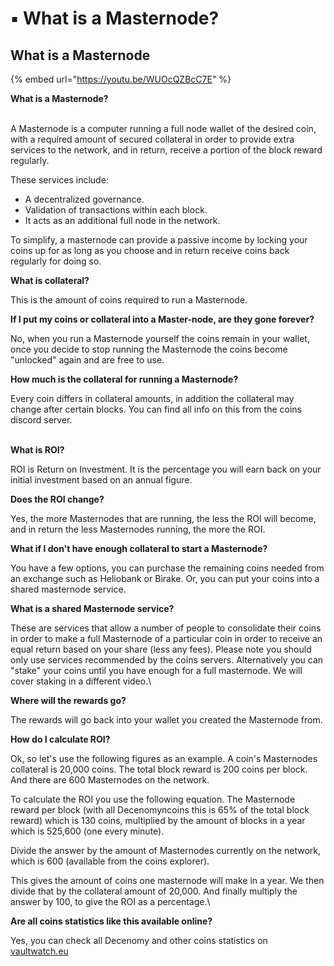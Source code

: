 # ▪ What is a Masternode?

## What is a Masternode

{% embed url="https://youtu.be/WUOcQZBcC7E" %}

**What is a Masternode?**

\
A Masternode is a computer running a full node wallet of the desired coin, with a required amount of secured collateral in order to provide extra services to the network, and in return, receive a portion of the block reward regularly.

These services include:

* A decentralized governance.
* Validation of transactions within each block.
* It acts as an additional full node in the network.

To simplify, a masternode can provide a passive income by locking your coins up for as long as you choose and in return receive coins back regularly for doing so.



**What is collateral?**

This is the amount of coins required to run a Masternode.



**If I put my coins or collateral into a Master-node, are they gone forever?**

No, when you run a Masternode yourself the coins remain in your wallet, once you decide to stop running the Masternode the coins become "unlocked" again and are free to use.



**How much is the collateral for running a Masternode?**

Every coin differs in collateral amounts, in addition the collateral may change after certain blocks. You can find all info on this from the coins discord server.

\
**What is ROI?**

ROI is Return on Investment. It is the percentage you will earn back on your initial investment based on an annual figure.



**Does the ROI change?**

Yes, the more Masternodes that are running, the less the ROI will become, and in return the less Masternodes running, the more the ROI.



**What if I don't have enough collateral to start a Masternode?**

You have a few options, you can purchase the remaining coins needed from an exchange such as Heliobank or Birake. Or, you can put your coins into a shared masternode service.



**What is a shared Masternode service?**

These are services that allow a number of people to consolidate their coins in order to make a full Masternode of a particular coin in order to receive an equal return based on your share (less any fees). Please note you should only use services recommended by the coins servers. Alternatively you can "stake" your coins until you have enough for a full masternode. We will cover staking in a different video.\




**Where will the rewards go?**

The rewards will go back into your wallet you created the Masternode from.



**How do I calculate ROI?**

Ok, so let's use the following figures as an example. A coin's Masternodes collateral is 20,000 coins. The total block reward is 200 coins per block. And there are 600 Masternodes on the network.

To calculate the ROI you use the following equation. The Masternode reward per block (with all Decenomyncoins this is 65% of the total block reward) which is 130 coins, multiplied by the amount of blocks in a year which is 525,600 (one every minute).

Divide the answer by the amount of Masternodes currently on the network, which is 600 (available from the coins explorer).

This gives the amount of coins one masternode will make in a year. We then divide that by the collateral amount of 20,000. And finally multiply the answer by 100, to give the ROI as a percentage.\


**Are all coins statistics like this available online?**

Yes, you can check all Decenomy and other coins statistics on [vaultwatch.eu](https://vaultwatch.eu/)
